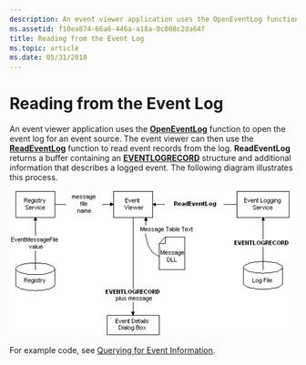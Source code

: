 ```yaml
---
description: An event viewer application uses the OpenEventLog function to open the event log for an event source.
ms.assetid: f10ea874-66a6-446a-a18a-0c008c2da64f
title: Reading from the Event Log
ms.topic: article
ms.date: 05/31/2018
---
```


# Reading from the Event Log

An event viewer application uses the [**OpenEventLog**](/windows/desktop/api/Winbase/nf-winbase-openeventloga) function to open the event log for an event source. The event viewer can then use the [**ReadEventLog**](/windows/desktop/api/Winbase/nf-winbase-readeventloga) function to read event records from the log. **ReadEventLog** returns a buffer containing an [**EVENTLOGRECORD**](/windows/desktop/api/Winnt/ns-winnt-eventlogrecord) structure and additional information that describes a logged event. The following diagram illustrates this process.

![reading from the event log](images/readlog.png)

For example code, see [Querying for Event Information](querying-for-event-source-messages.md).

 

 



